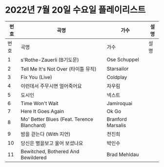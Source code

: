 # 2022년 7월 20일 수요일 플레이리스트

| 번호 | 곡명 | 가수 | 설명 |
|------|------|------|------|
| 번호 | 곡명 | 가수 | 설명 |
| 1 | s'Rothe-Zauerli (B기도문) | Ose Schuppel |  |
| 2 | Tell Me It's Not Over (타이틀 뮤직) | Starsailor |  |
| 3 | Fix You (Live) | Coldplay |  |
| 4 | 이런데서 주무시면 얼어죽어요 | 자우림 |  |
| 5 | 도시인 | 넥스트 |  |
| 6 | Time Won't Wait | Jamiroquai |  |
| 7 | Here It Goes Again | Ok Go |  |
| 8 | Mo' Better Blues (Feat. Terence Blanchard) | Branford Marsalis |  |
| 9 | 밤을 걷는다 (With 지언) | 전진희 |  |
| 10 | 당신은 별을보고 울어 보셨나요 | 박인수 |  |
| 11 | Bewitched, Bothered And Bewildered | Brad Mehldau |  |
